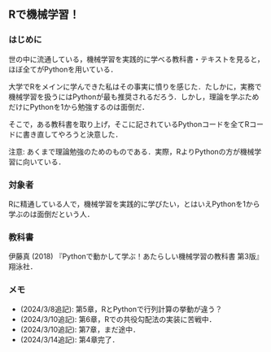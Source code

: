 ## Rで機械学習！

### はじめに

世の中に流通している，機械学習を実践的に学べる教科書・テキストを見ると，ほぼ全てがPythonを用いている．

大学でRをメインに学んできた私はその事実に憤りを感じた．たしかに，実務で機械学習を扱うにはPythonが最も推奨されるだろう．しかし，理論を学ぶためだけにPythonを1から勉強するのは面倒だ．

そこで，ある教科書を取り上げ，そこに記されているPythonコードを全てRコードに書き直してやろうと決意した．

注意: あくまで理論勉強のためのものである．実際，RよりPythonの方が機械学習に向いている．

### 対象者

Rに精通している人で，機械学習を実践的に学びたい，とはいえPythonを1から学ぶのは面倒だという人．

### 教科書

伊藤真 (2018) 『Pythonで動かして学ぶ！あたらしい機械学習の教科書 第3版』 翔泳社．

### メモ

- (2024/3/8追記): 第5章，RとPythonで行列計算の挙動が違う？
- (2024/3/10追記): 第6章，Rでの共役勾配法の実装に苦戦中．
- (2024/3/10追記): 第7章，まだ途中．
- (2024/3/14追記): 第4章完了．
